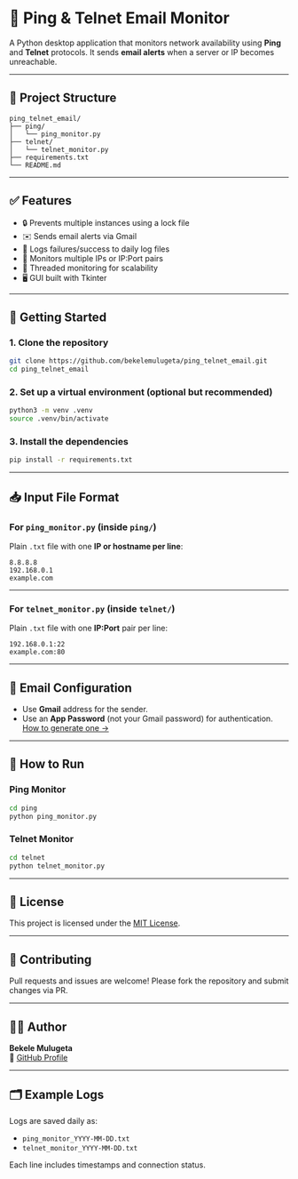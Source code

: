 
# 📡 Ping & Telnet Email Monitor

A Python desktop application that monitors network availability using **Ping** and **Telnet** protocols. It sends **email alerts** when a server or IP becomes unreachable.

---

## 📁 Project Structure

```
ping_telnet_email/
├── ping/
│   └── ping_monitor.py
├── telnet/
│   └── telnet_monitor.py
├── requirements.txt
└── README.md
```

---

## ✅ Features

- 🔒 Prevents multiple instances using a lock file
- ✉️ Sends email alerts via Gmail
- 💾 Logs failures/success to daily log files
- 🔁 Monitors multiple IPs or IP:Port pairs
- 🧵 Threaded monitoring for scalability
- 🖥️ GUI built with Tkinter

---

## 🚀 Getting Started

### 1. Clone the repository

```bash
git clone https://github.com/bekelemulugeta/ping_telnet_email.git
cd ping_telnet_email
```

### 2. Set up a virtual environment (optional but recommended)

```bash
python3 -m venv .venv
source .venv/bin/activate
```

### 3. Install the dependencies

```bash
pip install -r requirements.txt
```

---

## 📥 Input File Format

### For `ping_monitor.py` (inside `ping/`)

Plain `.txt` file with one **IP or hostname per line**:

```
8.8.8.8
192.168.0.1
example.com
```

---

### For `telnet_monitor.py` (inside `telnet/`)

Plain `.txt` file with one **IP:Port** pair per line:

```
192.168.0.1:22
example.com:80
```

---

## 📧 Email Configuration

- Use **Gmail** address for the sender.
- Use an **App Password** (not your Gmail password) for authentication.  
  [How to generate one →](https://support.google.com/accounts/answer/185833)

---

## 📝 How to Run

### Ping Monitor

```bash
cd ping
python ping_monitor.py
```

### Telnet Monitor

```bash
cd telnet
python telnet_monitor.py
```

---

## 📜 License

This project is licensed under the [MIT License](LICENSE).

---

## 🤝 Contributing

Pull requests and issues are welcome! Please fork the repository and submit changes via PR.

---

## 👨‍💻 Author

**Bekele Mulugeta**  
🔗 [GitHub Profile](https://github.com/bekelemulugeta)

---

## 🗂️ Example Logs

Logs are saved daily as:

- `ping_monitor_YYYY-MM-DD.txt`
- `telnet_monitor_YYYY-MM-DD.txt`

Each line includes timestamps and connection status.